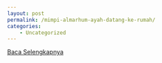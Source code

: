 ```yaml
---
layout: post
permalink: /mimpi-almarhum-ayah-datang-ke-rumah/
categories:
    - Uncategorized
---
```


[Baca Selengkapnya](/05)